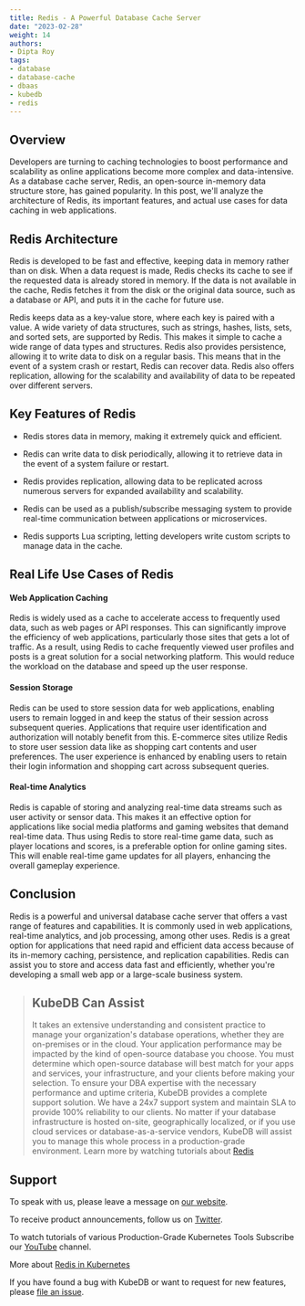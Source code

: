 ```yaml
---
title: Redis - A Powerful Database Cache Server
date: "2023-02-28"
weight: 14
authors:
- Dipta Roy
tags:
- database
- database-cache
- dbaas
- kubedb
- redis
---
```


## Overview
Developers are turning to caching technologies to boost performance and scalability as online applications become more complex and data-intensive. As a database cache server, Redis, an open-source in-memory data structure store, has gained popularity. In this post, we'll analyze the architecture of Redis, its important features, and actual use cases for data caching in web applications.

## Redis Architecture
Redis is developed to be fast and effective, keeping data in memory rather than on disk. When a data request is made, Redis checks its cache to see if the requested data is already stored in memory. If the data is not available in the cache, Redis fetches it from the disk or the original data source, such as a database or API, and puts it in the cache for future use.

Redis keeps data as a key-value store, where each key is paired with a value. A wide variety of data structures, such as strings, hashes, lists, sets, and sorted sets, are supported by Redis. This makes it simple to cache a wide range of data types and structures. Redis also provides persistence, allowing it to write data to disk on a regular basis. This means that in the event of a system crash or restart, Redis can recover data. Redis also offers replication, allowing for the scalability and availability of data to be repeated over different servers.

## Key Features of Redis

- Redis stores data in memory, making it extremely quick and efficient.

- Redis can write data to disk periodically, allowing it to retrieve data in the event of a system failure or restart.

- Redis provides replication, allowing data to be replicated across numerous servers for expanded availability and scalability.

- Redis can be used as a publish/subscribe messaging system to provide real-time communication between applications or microservices.

- Redis supports Lua scripting, letting developers write custom scripts to manage data in the cache.


## Real Life Use Cases of Redis

#### Web Application Caching
Redis is widely used as a cache to accelerate access to frequently used data, such as web pages or API responses. This can significantly improve the efficiency of web applications, particularly those sites that gets a lot of traffic. As a result, using Redis to cache frequently viewed user profiles and posts is a great solution for a social networking platform. This would reduce the workload on the database and speed up the user response.

#### Session Storage 
Redis can be used to store session data for web applications, enabling users to remain logged in and keep the status of their session across subsequent queries. Applications that require user identification and authorization will notably benefit from this. E-commerce sites utilize Redis to store user session data like as shopping cart contents and user preferences. The user experience is enhanced by enabling users to retain their login information and shopping cart across subsequent queries.

#### Real-time Analytics
Redis is capable of storing and analyzing real-time data streams such as user activity or sensor data. This makes it an effective option for applications like social media platforms and gaming websites that demand real-time data. Thus using Redis to store real-time game data, such as player locations and scores, is a preferable option for online gaming sites. This will enable real-time game updates for all players, enhancing the overall gameplay experience.


## Conclusion
Redis is a powerful and universal database cache server that offers a vast range of features and capabilities. It is commonly used in web applications, real-time analytics, and job processing, among other uses. Redis is a great option for applications that need rapid and efficient data access because of its in-memory caching, persistence, and replication capabilities. Redis can assist you to store and access data fast and efficiently, whether you're developing a small web app or a large-scale business system.



> ## KubeDB Can Assist
> It takes an extensive understanding and consistent practice to manage your organization's database operations, whether they are on-premises or in the cloud. Your application performance may be impacted by the kind of open-source database you choose. You must determine which open-source database will best match for your apps and services, your infrastructure, and your clients before making your selection. 
> To ensure your DBA expertise with the necessary performance and uptime criteria, KubeDB provides a complete support solution. We have a 24x7 support system and maintain SLA to provide 100% reliability to our clients. No matter if your database infrastructure is hosted on-site, geographically localized, or if you use cloud services or database-as-a-service vendors, KubeDB will assist you to manage this whole process in a production-grade environment. Learn more by watching tutorials about [Redis](https://youtube.com/playlist?list=PLoiT1Gv2KR1iSuQq_iyypzqvHW9u_un04)











## Support

To speak with us, please leave a message on [our website](https://appscode.com/contact/).

To receive product announcements, follow us on [Twitter](https://twitter.com/KubeDB).

To watch tutorials of various Production-Grade Kubernetes Tools Subscribe our [YouTube](https://youtube.com/@appscode) channel.

More about [Redis in Kubernetes](https://kubedb.com/kubernetes/databases/run-and-manage-redis-on-kubernetes/)

If you have found a bug with KubeDB or want to request for new features, please [file an issue](https://github.com/kubedb/project/issues/new).
